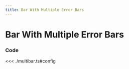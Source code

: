 ```yaml
---
title: Bar With Multiple Error Bars
---
```


# Bar With Multiple Error Bars

<script setup>
import {config as bar} from './multibar';
</script>

<BarWithErrorBarsChart
  :options="bar.options"
  :data="bar.data"
/>

### Code

<<< ./multibar.ts#config
